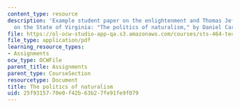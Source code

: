```yaml
---
content_type: resource
description: 'Example student paper on the enlightenment and Thomas Jefferson''s Notes
  on the State of Virginia: "The politics of naturalism," by Daniel Cardoso.'
file: https://ol-ocw-studio-app-qa.s3.amazonaws.com/courses/sts-464-technology-and-the-literary-imagination-spring-2008/25f9315770e0f42b63b27fe91fe9f079_dcardoso_wk3.pdf
file_type: application/pdf
learning_resource_types:
- Assignments
ocw_type: OCWFile
parent_title: Assignments
parent_type: CourseSection
resourcetype: Document
title: The politics of naturalism
uid: 25f93157-70e0-f42b-63b2-7fe91fe9f079
---
```


